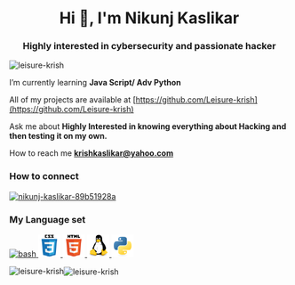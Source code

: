 <h1 align="center">Hi 👋, I'm Nikunj Kaslikar</h1>
<h3 align="center">Highly interested in cybersecurity and passionate hacker</h3>

<p align="left"> 
<img src="https://komarev.com/ghpvc/?username=leisure-krish&label=Profile%20views&color=0e75b6&style=flat" alt="leisure-krish" /> 
</p>

I’m currently learning **Java Script/ Adv Python**

All of my projects are available at [https://github.com/Leisure-krish](https://github.com/Leisure-krish)

Ask me about **Highly Interested in knowing everything about Hacking and then testing it on my own.**

How to reach me **krishkaslikar@yahoo.com**
<h3 align="left">How to connect</h3>
<p align="left">
<a href="https://linkedin.com/in/nikunj-kaslikar-89b51928a" target="blank"><img align="center" src="https://raw.githubusercontent.com/rahuldkjain/github-profile-readme-generator/master/src/images/icons/Social/linked-in-alt.svg" alt="nikunj-kaslikar-89b51928a" height="30" width="40" />
</a>
</p>
<h3 align="left">My Language set</h3>
<p align="left"> 
<a href="https://www.gnu.org/software/bash/" target="_blank" rel="noreferrer"> 
<img src="https://dwglogo.com/wp-content/uploads/2019/03/1800px-gnu_bash_logo-1024x705.png" alt="bash" width="40" height="40"/> 
</a> 
<a href="https://www.w3schools.com/css/" target="_blank" rel="noreferrer"> 
<img src="https://raw.githubusercontent.com/devicons/devicon/master/icons/css3/css3-original-wordmark.svg" alt="css3" width="40" height="40"/> 
</a> 
<a href="https://www.w3.org/html/" target="_blank" rel="noreferrer"> 
<img src="https://raw.githubusercontent.com/devicons/devicon/master/icons/html5/html5-original-wordmark.svg" alt="html5" width="40" height="40"/> 
</a> 
<a href="https://www.linux.org/" target="_blank" rel="noreferrer"> 
<img src="https://raw.githubusercontent.com/devicons/devicon/master/icons/linux/linux-original.svg" alt="linux" width="40" height="40"/> 
</a> 
<a href="https://www.python.org" target="_blank" rel="noreferrer"> <img src="https://raw.githubusercontent.com/devicons/devicon/master/icons/python/python-original.svg" alt="python" width="40" height="40"/> 
</a> 
</p>
<p>
<img align="left" src="https://github-readme-stats.vercel.app/api/top-langs?username=leisure-krish&show_icons=true&locale=en&layout=compact" alt="leisure-krish" />
</p>
<p>
<img align="center" src="https://github-readme-streak-stats.herokuapp.com/?user=leisure-krish&" alt="leisure-krish" />
</p>
  

<!---
Leisure-krish/Leisure-krish is a ✨ special ✨ repository because its `README.md` (this file) appears on your GitHub profile.
You can click the Preview link to take a look at your changes.
--->
